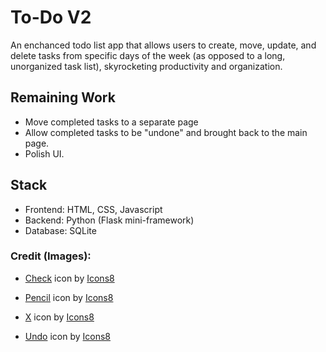 # To-Do V2
An enchanced todo list app that allows users to create, move, update, and delete tasks from specific days of the week (as opposed to a long, unorganized task list), skyrocketing productivity and organization.

## Remaining Work
- Move completed tasks to a separate page
- Allow completed tasks to be "undone" and brought back to the main page.
- Polish UI.

## Stack
- Frontend: HTML, CSS, Javascript
- Backend: Python (Flask mini-framework)
- Database: SQLite

  
### Credit (Images):
* <a target="_blank" href="https://icons8.com/icon/63262/checkmark">Check</a> icon by <a target="_blank" href="https://icons8.com">Icons8</a>

* <a target="_blank" href="https://icons8.com/icon/86023/pencil">Pencil</a> icon by <a target="_blank" href="https://icons8.com">Icons8</a>

* <a target="_blank" href="https://icons8.com/icon/13903/close-window">X</a> icon by <a target="_blank" href="https://icons8.com">Icons8</a>

* <a target="_blank" href="https://icons8.com/icon/QXETd5g3MDpT/undo">Undo</a> icon by <a target="_blank" href="https://icons8.com">Icons8</a>
